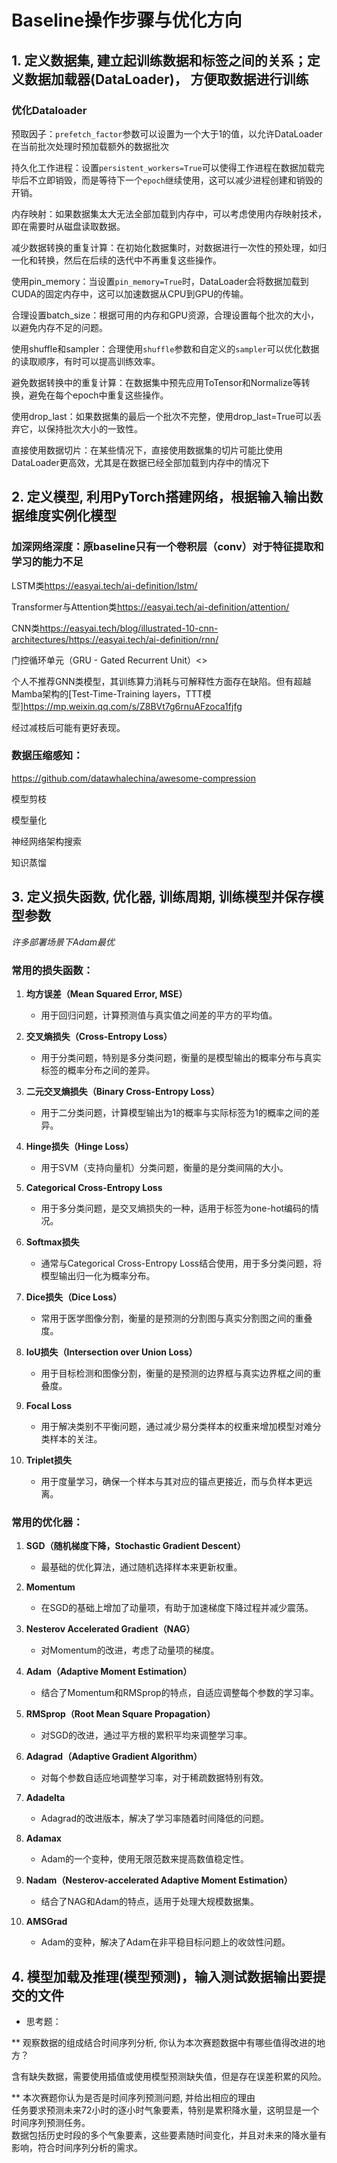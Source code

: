 # Baseline操作步骤与优化方向

## 1. 定义数据集, 建立起训练数据和标签之间的关系；定义数据加载器(DataLoader)， 方便取数据进行训练

### 优化Dataloader
    
预取因子：`prefetch_factor`参数可以设置为一个大于1的值，以允许DataLoader在当前批次处理时预加载额外的数据批次
    
持久化工作进程：设置`persistent_workers=True`可以使得工作进程在数据加载完毕后不立即销毁，而是等待下一个`epoch`继续使用，这可以减少进程创建和销毁的开销。
    
内存映射：如果数据集太大无法全部加载到内存中，可以考虑使用内存映射技术，即在需要时从磁盘读取数据。
    
减少数据转换的重复计算：在初始化数据集时，对数据进行一次性的预处理，如归一化和转换，然后在后续的迭代中不再重复这些操作。
    
使用pin_memory：当设置`pin_memory=True`时，DataLoader会将数据加载到CUDA的固定内存中，这可以加速数据从CPU到GPU的传输。
    
合理设置batch_size：根据可用的内存和GPU资源，合理设置每个批次的大小，以避免内存不足的问题。
    
使用shuffle和sampler：合理使用`shuffle`参数和自定义的`sampler`可以优化数据的读取顺序，有时可以提高训练效率。
    
避免数据转换中的重复计算：在数据集中预先应用ToTensor和Normalize等转换，避免在每个epoch中重复这些操作。
    
使用drop_last：如果数据集的最后一个批次不完整，使用drop_last=True可以丢弃它，以保持批次大小的一致性。
    
直接使用数据切片：在某些情况下，直接使用数据集的切片可能比使用DataLoader更高效，尤其是在数据已经全部加载到内存中的情况下

## 2. 定义模型, 利用PyTorch搭建网络，根据输入输出数据维度实例化模型

### 加深网络深度：原baseline只有一个卷积层（conv）对于特征提取和学习的能力不足

LSTM类<https://easyai.tech/ai-definition/lstm/>

Transformer与Attention类<https://easyai.tech/ai-definition/attention/>

CNN类<https://easyai.tech/blog/illustrated-10-cnn-architectures/><https://easyai.tech/ai-definition/rnn/>

门控循环单元（GRU - Gated Recurrent Unit）<>

个人不推荐GNN类模型，其训练算力消耗与可解释性方面存在缺陷。但有超越Mamba架构的[Test-Time-Training layers，TTT模型]<https://mp.weixin.qq.com/s/Z8BVt7g6rnuAFzoca1fjfg>

经过减枝后可能有更好表现。

### 数据压缩感知：
  <https://github.com/datawhalechina/awesome-compression>
  
  
  模型剪枝
  
  模型量化
  
  神经网络架构搜索
  
  知识蒸馏

## 3. 定义损失函数, 优化器, 训练周期, 训练模型并保存模型参数
  
  *许多部署场景下Adam最优*

### 常用的损失函数：

1. **均方误差（Mean Squared Error, MSE）**
   - 用于回归问题，计算预测值与真实值之间差的平方的平均值。

2. **交叉熵损失（Cross-Entropy Loss）**
   - 用于分类问题，特别是多分类问题，衡量的是模型输出的概率分布与真实标签的概率分布之间的差异。

3. **二元交叉熵损失（Binary Cross-Entropy Loss）**
   - 用于二分类问题，计算模型输出为1的概率与实际标签为1的概率之间的差异。

4. **Hinge损失（Hinge Loss）**
   - 用于SVM（支持向量机）分类问题，衡量的是分类间隔的大小。

5. **Categorical Cross-Entropy Loss**
   - 用于多分类问题，是交叉熵损失的一种，适用于标签为one-hot编码的情况。

6. **Softmax损失**
   - 通常与Categorical Cross-Entropy Loss结合使用，用于多分类问题，将模型输出归一化为概率分布。

7. **Dice损失（Dice Loss）**
   - 常用于医学图像分割，衡量的是预测的分割图与真实分割图之间的重叠度。

8. **IoU损失（Intersection over Union Loss）**
   - 用于目标检测和图像分割，衡量的是预测的边界框与真实边界框之间的重叠度。

9. **Focal Loss**
   - 用于解决类别不平衡问题，通过减少易分类样本的权重来增加模型对难分类样本的关注。

10. **Triplet损失**
    - 用于度量学习，确保一个样本与其对应的锚点更接近，而与负样本更远离。

### 常用的优化器：

1. **SGD（随机梯度下降，Stochastic Gradient Descent）**
   - 最基础的优化算法，通过随机选择样本来更新权重。

2. **Momentum**
   - 在SGD的基础上增加了动量项，有助于加速梯度下降过程并减少震荡。

3. **Nesterov Accelerated Gradient（NAG）**
   - 对Momentum的改进，考虑了动量项的梯度。

4. **Adam（Adaptive Moment Estimation）**
   - 结合了Momentum和RMSprop的特点，自适应调整每个参数的学习率。

5. **RMSprop（Root Mean Square Propagation）**
   - 对SGD的改进，通过平方根的累积平均来调整学习率。

6. **Adagrad（Adaptive Gradient Algorithm）**
   - 对每个参数自适应地调整学习率，对于稀疏数据特别有效。

7. **Adadelta**
   - Adagrad的改进版本，解决了学习率随着时间降低的问题。

8. **Adamax**
   - Adam的一个变种，使用无限范数来提高数值稳定性。

9. **Nadam（Nesterov-accelerated Adaptive Moment Estimation）**
   - 结合了NAG和Adam的特点，适用于处理大规模数据集。

10. **AMSGrad**
    - Adam的变种，解决了Adam在非平稳目标问题上的收敛性问题。

## 4. 模型加载及推理(模型预测)，输入测试数据输出要提交的文件

* 思考题：  

** 观察数据的组成结合时间序列分析, 你认为本次赛题数据中有哪些值得改进的地方？  

含有缺失数据，需要使用插值或使用模型预测缺失值，但是存在误差积累的风险。


** 本次赛题你认为是否是时间序列预测问题, 并给出相应的理由  
任务要求预测未来72小时的逐小时气象要素，特别是累积降水量，这明显是一个时间序列预测任务。  
数据包括历史时段的多个气象要素，这些要素随时间变化，并且对未来的降水量有影响，符合时间序列分析的需求。
